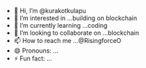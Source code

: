- 👋 Hi, I’m @kurakotkulapu
- 👀 I’m interested in ...building on blockchain
- 🌱 I’m currently learning ...coding
- 💞️ I’m looking to collaborate on ...blockchain
- 📫 How to reach me ...@RisingforceO
- 😄 Pronouns: ...
- ⚡ Fun fact: ...

<!---
kurakotkulapu/kurakotkulapu is a ✨ special ✨ repository because its `README.md` (this file) appears on your GitHub profile.
You can click the Preview link to take a look at your changes.
--->

